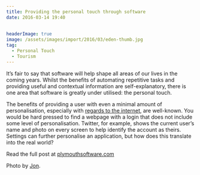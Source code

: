 ```yaml
---
title: Providing the personal touch through software
date: 2016-03-14 19:40
  
 
headerImage: true
image: /assets/images/import/2016/03/eden-thumb.jpg
tag:
  - Personal Touch
  - Tourism
---
```

It’s fair to say that software will help shape all areas of our lives in the coming years. Whilst the benefits of automating repetitive tasks and providing useful and contextual information are self-explanatory, there is one area that software is greatly under utilised: the personal touch.

The benefits of providing a user with even a minimal amount of personalisation, especially with [regards to the internet](http://www.palgrave-journals.com/dbm/journal/v9/n2/abs/3240069a.html "Personalisation of the web"), are well-known. You would be hard pressed to find a webpage with a login that does not include some level of personalisation. Twitter, for example, shows the current user’s name and photo on every screen to help identify the account as theirs. Settings can further personalise an application, but how does this translate into the real world?

Read the full post at [plymouthsoftware.com](https://plymouthsoftware.com/articles/personalisation-through-software/ "Plymouth Software App Development")

Photo by [Jon](https://www.flickr.com/photos/56844661@N00/3576538520 "Eden Project Cornwall").
